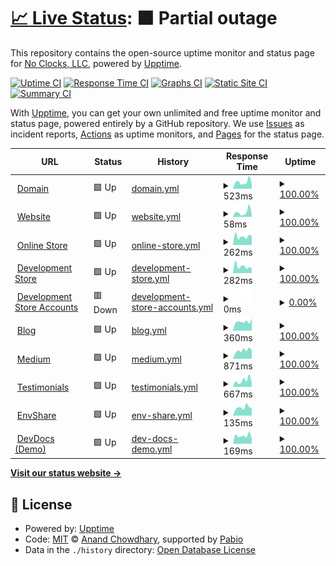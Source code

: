 # [📈 Live Status](https://demo.upptime.js.org): <!--live status--> **🟧 Partial outage**

This repository contains the open-source uptime monitor and status page for [No Clocks, LLC](https://website.noclocks.dev), powered by [Upptime](https://github.com/upptime/upptime).

[![Uptime CI](https://github.com/noclocks/noclocks-uptime/workflows/Uptime%20CI/badge.svg)](https://github.com/noclocks/noclocks-uptime/actions?query=workflow%3A%22Uptime+CI%22)
[![Response Time CI](https://github.com/noclocks/noclocks-uptime/workflows/Response%20Time%20CI/badge.svg)](https://github.com/noclocks/noclocks-uptime/actions?query=workflow%3A%22Response+Time+CI%22)
[![Graphs CI](https://github.com/noclocks/noclocks-uptime/workflows/Graphs%20CI/badge.svg)](https://github.com/noclocks/noclocks-uptime/actions?query=workflow%3A%22Graphs+CI%22)
[![Static Site CI](https://github.com/noclocks/noclocks-uptime/workflows/Static%20Site%20CI/badge.svg)](https://github.com/noclocks/noclocks-uptime/actions?query=workflow%3A%22Static+Site+CI%22)
[![Summary CI](https://github.com/noclocks/noclocks-uptime/workflows/Summary%20CI/badge.svg)](https://github.com/noclocks/noclocks-uptime/actions?query=workflow%3A%22Summary+CI%22)

With [Upptime](https://upptime.js.org), you can get your own unlimited and free uptime monitor and status page, powered entirely by a GitHub repository. We use [Issues](https://github.com/noclocks/noclocks-uptime/issues) as incident reports, [Actions](https://github.com/noclocks/noclocks-uptime/actions) as uptime monitors, and [Pages](https://demo.upptime.js.org) for the status page.

<!--start: status pages-->
<!-- This summary is generated by Upptime (https://github.com/upptime/upptime) -->
<!-- Do not edit this manually, your changes will be overwritten -->
<!-- prettier-ignore -->
| URL | Status | History | Response Time | Uptime |
| --- | ------ | ------- | ------------- | ------ |
| <img alt="" src="https://icons.duckduckgo.com/ip3/noclocks.dev.ico" height="13"> [Domain](https://noclocks.dev) | 🟩 Up | [domain.yml](https://github.com/noclocks/noclocks-uptime/commits/HEAD/history/domain.yml) | <details><summary><img alt="Response time graph" src="./graphs/domain/response-time-week.png" height="20"> 523ms</summary><br><a href="https://noclocks.github.io/noclocks-uptime/history/domain"><img alt="Response time 566" src="https://img.shields.io/endpoint?url=https%3A%2F%2Fraw.githubusercontent.com%2Fnoclocks%2Fnoclocks-uptime%2FHEAD%2Fapi%2Fdomain%2Fresponse-time.json"></a><br><a href="https://noclocks.github.io/noclocks-uptime/history/domain"><img alt="24-hour response time 373" src="https://img.shields.io/endpoint?url=https%3A%2F%2Fraw.githubusercontent.com%2Fnoclocks%2Fnoclocks-uptime%2FHEAD%2Fapi%2Fdomain%2Fresponse-time-day.json"></a><br><a href="https://noclocks.github.io/noclocks-uptime/history/domain"><img alt="7-day response time 523" src="https://img.shields.io/endpoint?url=https%3A%2F%2Fraw.githubusercontent.com%2Fnoclocks%2Fnoclocks-uptime%2FHEAD%2Fapi%2Fdomain%2Fresponse-time-week.json"></a><br><a href="https://noclocks.github.io/noclocks-uptime/history/domain"><img alt="30-day response time 564" src="https://img.shields.io/endpoint?url=https%3A%2F%2Fraw.githubusercontent.com%2Fnoclocks%2Fnoclocks-uptime%2FHEAD%2Fapi%2Fdomain%2Fresponse-time-month.json"></a><br><a href="https://noclocks.github.io/noclocks-uptime/history/domain"><img alt="1-year response time 566" src="https://img.shields.io/endpoint?url=https%3A%2F%2Fraw.githubusercontent.com%2Fnoclocks%2Fnoclocks-uptime%2FHEAD%2Fapi%2Fdomain%2Fresponse-time-year.json"></a></details> | <details><summary><a href="https://noclocks.github.io/noclocks-uptime/history/domain">100.00%</a></summary><a href="https://noclocks.github.io/noclocks-uptime/history/domain"><img alt="All-time uptime 99.92%" src="https://img.shields.io/endpoint?url=https%3A%2F%2Fraw.githubusercontent.com%2Fnoclocks%2Fnoclocks-uptime%2FHEAD%2Fapi%2Fdomain%2Fuptime.json"></a><br><a href="https://noclocks.github.io/noclocks-uptime/history/domain"><img alt="24-hour uptime 100.00%" src="https://img.shields.io/endpoint?url=https%3A%2F%2Fraw.githubusercontent.com%2Fnoclocks%2Fnoclocks-uptime%2FHEAD%2Fapi%2Fdomain%2Fuptime-day.json"></a><br><a href="https://noclocks.github.io/noclocks-uptime/history/domain"><img alt="7-day uptime 100.00%" src="https://img.shields.io/endpoint?url=https%3A%2F%2Fraw.githubusercontent.com%2Fnoclocks%2Fnoclocks-uptime%2FHEAD%2Fapi%2Fdomain%2Fuptime-week.json"></a><br><a href="https://noclocks.github.io/noclocks-uptime/history/domain"><img alt="30-day uptime 100.00%" src="https://img.shields.io/endpoint?url=https%3A%2F%2Fraw.githubusercontent.com%2Fnoclocks%2Fnoclocks-uptime%2FHEAD%2Fapi%2Fdomain%2Fuptime-month.json"></a><br><a href="https://noclocks.github.io/noclocks-uptime/history/domain"><img alt="1-year uptime 99.92%" src="https://img.shields.io/endpoint?url=https%3A%2F%2Fraw.githubusercontent.com%2Fnoclocks%2Fnoclocks-uptime%2FHEAD%2Fapi%2Fdomain%2Fuptime-year.json"></a></details>
| <img alt="" src="https://icons.duckduckgo.com/ip3/noclocks.dev.ico" height="13"> [Website](https://noclocks.dev) | 🟩 Up | [website.yml](https://github.com/noclocks/noclocks-uptime/commits/HEAD/history/website.yml) | <details><summary><img alt="Response time graph" src="./graphs/website/response-time-week.png" height="20"> 58ms</summary><br><a href="https://noclocks.github.io/noclocks-uptime/history/website"><img alt="Response time 84" src="https://img.shields.io/endpoint?url=https%3A%2F%2Fraw.githubusercontent.com%2Fnoclocks%2Fnoclocks-uptime%2FHEAD%2Fapi%2Fwebsite%2Fresponse-time.json"></a><br><a href="https://noclocks.github.io/noclocks-uptime/history/website"><img alt="24-hour response time 27" src="https://img.shields.io/endpoint?url=https%3A%2F%2Fraw.githubusercontent.com%2Fnoclocks%2Fnoclocks-uptime%2FHEAD%2Fapi%2Fwebsite%2Fresponse-time-day.json"></a><br><a href="https://noclocks.github.io/noclocks-uptime/history/website"><img alt="7-day response time 58" src="https://img.shields.io/endpoint?url=https%3A%2F%2Fraw.githubusercontent.com%2Fnoclocks%2Fnoclocks-uptime%2FHEAD%2Fapi%2Fwebsite%2Fresponse-time-week.json"></a><br><a href="https://noclocks.github.io/noclocks-uptime/history/website"><img alt="30-day response time 70" src="https://img.shields.io/endpoint?url=https%3A%2F%2Fraw.githubusercontent.com%2Fnoclocks%2Fnoclocks-uptime%2FHEAD%2Fapi%2Fwebsite%2Fresponse-time-month.json"></a><br><a href="https://noclocks.github.io/noclocks-uptime/history/website"><img alt="1-year response time 84" src="https://img.shields.io/endpoint?url=https%3A%2F%2Fraw.githubusercontent.com%2Fnoclocks%2Fnoclocks-uptime%2FHEAD%2Fapi%2Fwebsite%2Fresponse-time-year.json"></a></details> | <details><summary><a href="https://noclocks.github.io/noclocks-uptime/history/website">100.00%</a></summary><a href="https://noclocks.github.io/noclocks-uptime/history/website"><img alt="All-time uptime 99.93%" src="https://img.shields.io/endpoint?url=https%3A%2F%2Fraw.githubusercontent.com%2Fnoclocks%2Fnoclocks-uptime%2FHEAD%2Fapi%2Fwebsite%2Fuptime.json"></a><br><a href="https://noclocks.github.io/noclocks-uptime/history/website"><img alt="24-hour uptime 100.00%" src="https://img.shields.io/endpoint?url=https%3A%2F%2Fraw.githubusercontent.com%2Fnoclocks%2Fnoclocks-uptime%2FHEAD%2Fapi%2Fwebsite%2Fuptime-day.json"></a><br><a href="https://noclocks.github.io/noclocks-uptime/history/website"><img alt="7-day uptime 100.00%" src="https://img.shields.io/endpoint?url=https%3A%2F%2Fraw.githubusercontent.com%2Fnoclocks%2Fnoclocks-uptime%2FHEAD%2Fapi%2Fwebsite%2Fuptime-week.json"></a><br><a href="https://noclocks.github.io/noclocks-uptime/history/website"><img alt="30-day uptime 100.00%" src="https://img.shields.io/endpoint?url=https%3A%2F%2Fraw.githubusercontent.com%2Fnoclocks%2Fnoclocks-uptime%2FHEAD%2Fapi%2Fwebsite%2Fuptime-month.json"></a><br><a href="https://noclocks.github.io/noclocks-uptime/history/website"><img alt="1-year uptime 99.93%" src="https://img.shields.io/endpoint?url=https%3A%2F%2Fraw.githubusercontent.com%2Fnoclocks%2Fnoclocks-uptime%2FHEAD%2Fapi%2Fwebsite%2Fuptime-year.json"></a></details>
| <img alt="" src="https://icons.duckduckgo.com/ip3/store.noclocks.dev.ico" height="13"> [Online Store](https://store.noclocks.dev) | 🟩 Up | [online-store.yml](https://github.com/noclocks/noclocks-uptime/commits/HEAD/history/online-store.yml) | <details><summary><img alt="Response time graph" src="./graphs/online-store/response-time-week.png" height="20"> 262ms</summary><br><a href="https://noclocks.github.io/noclocks-uptime/history/online-store"><img alt="Response time 380" src="https://img.shields.io/endpoint?url=https%3A%2F%2Fraw.githubusercontent.com%2Fnoclocks%2Fnoclocks-uptime%2FHEAD%2Fapi%2Fonline-store%2Fresponse-time.json"></a><br><a href="https://noclocks.github.io/noclocks-uptime/history/online-store"><img alt="24-hour response time 170" src="https://img.shields.io/endpoint?url=https%3A%2F%2Fraw.githubusercontent.com%2Fnoclocks%2Fnoclocks-uptime%2FHEAD%2Fapi%2Fonline-store%2Fresponse-time-day.json"></a><br><a href="https://noclocks.github.io/noclocks-uptime/history/online-store"><img alt="7-day response time 262" src="https://img.shields.io/endpoint?url=https%3A%2F%2Fraw.githubusercontent.com%2Fnoclocks%2Fnoclocks-uptime%2FHEAD%2Fapi%2Fonline-store%2Fresponse-time-week.json"></a><br><a href="https://noclocks.github.io/noclocks-uptime/history/online-store"><img alt="30-day response time 372" src="https://img.shields.io/endpoint?url=https%3A%2F%2Fraw.githubusercontent.com%2Fnoclocks%2Fnoclocks-uptime%2FHEAD%2Fapi%2Fonline-store%2Fresponse-time-month.json"></a><br><a href="https://noclocks.github.io/noclocks-uptime/history/online-store"><img alt="1-year response time 380" src="https://img.shields.io/endpoint?url=https%3A%2F%2Fraw.githubusercontent.com%2Fnoclocks%2Fnoclocks-uptime%2FHEAD%2Fapi%2Fonline-store%2Fresponse-time-year.json"></a></details> | <details><summary><a href="https://noclocks.github.io/noclocks-uptime/history/online-store">100.00%</a></summary><a href="https://noclocks.github.io/noclocks-uptime/history/online-store"><img alt="All-time uptime 100.00%" src="https://img.shields.io/endpoint?url=https%3A%2F%2Fraw.githubusercontent.com%2Fnoclocks%2Fnoclocks-uptime%2FHEAD%2Fapi%2Fonline-store%2Fuptime.json"></a><br><a href="https://noclocks.github.io/noclocks-uptime/history/online-store"><img alt="24-hour uptime 100.00%" src="https://img.shields.io/endpoint?url=https%3A%2F%2Fraw.githubusercontent.com%2Fnoclocks%2Fnoclocks-uptime%2FHEAD%2Fapi%2Fonline-store%2Fuptime-day.json"></a><br><a href="https://noclocks.github.io/noclocks-uptime/history/online-store"><img alt="7-day uptime 100.00%" src="https://img.shields.io/endpoint?url=https%3A%2F%2Fraw.githubusercontent.com%2Fnoclocks%2Fnoclocks-uptime%2FHEAD%2Fapi%2Fonline-store%2Fuptime-week.json"></a><br><a href="https://noclocks.github.io/noclocks-uptime/history/online-store"><img alt="30-day uptime 100.00%" src="https://img.shields.io/endpoint?url=https%3A%2F%2Fraw.githubusercontent.com%2Fnoclocks%2Fnoclocks-uptime%2FHEAD%2Fapi%2Fonline-store%2Fuptime-month.json"></a><br><a href="https://noclocks.github.io/noclocks-uptime/history/online-store"><img alt="1-year uptime 100.00%" src="https://img.shields.io/endpoint?url=https%3A%2F%2Fraw.githubusercontent.com%2Fnoclocks%2Fnoclocks-uptime%2FHEAD%2Fapi%2Fonline-store%2Fuptime-year.json"></a></details>
| <img alt="" src="https://icons.duckduckgo.com/ip3/devstore.noclocks.dev.ico" height="13"> [Development Store](https://devstore.noclocks.dev) | 🟩 Up | [development-store.yml](https://github.com/noclocks/noclocks-uptime/commits/HEAD/history/development-store.yml) | <details><summary><img alt="Response time graph" src="./graphs/development-store/response-time-week.png" height="20"> 282ms</summary><br><a href="https://noclocks.github.io/noclocks-uptime/history/development-store"><img alt="Response time 295" src="https://img.shields.io/endpoint?url=https%3A%2F%2Fraw.githubusercontent.com%2Fnoclocks%2Fnoclocks-uptime%2FHEAD%2Fapi%2Fdevelopment-store%2Fresponse-time.json"></a><br><a href="https://noclocks.github.io/noclocks-uptime/history/development-store"><img alt="24-hour response time 352" src="https://img.shields.io/endpoint?url=https%3A%2F%2Fraw.githubusercontent.com%2Fnoclocks%2Fnoclocks-uptime%2FHEAD%2Fapi%2Fdevelopment-store%2Fresponse-time-day.json"></a><br><a href="https://noclocks.github.io/noclocks-uptime/history/development-store"><img alt="7-day response time 282" src="https://img.shields.io/endpoint?url=https%3A%2F%2Fraw.githubusercontent.com%2Fnoclocks%2Fnoclocks-uptime%2FHEAD%2Fapi%2Fdevelopment-store%2Fresponse-time-week.json"></a><br><a href="https://noclocks.github.io/noclocks-uptime/history/development-store"><img alt="30-day response time 295" src="https://img.shields.io/endpoint?url=https%3A%2F%2Fraw.githubusercontent.com%2Fnoclocks%2Fnoclocks-uptime%2FHEAD%2Fapi%2Fdevelopment-store%2Fresponse-time-month.json"></a><br><a href="https://noclocks.github.io/noclocks-uptime/history/development-store"><img alt="1-year response time 295" src="https://img.shields.io/endpoint?url=https%3A%2F%2Fraw.githubusercontent.com%2Fnoclocks%2Fnoclocks-uptime%2FHEAD%2Fapi%2Fdevelopment-store%2Fresponse-time-year.json"></a></details> | <details><summary><a href="https://noclocks.github.io/noclocks-uptime/history/development-store">100.00%</a></summary><a href="https://noclocks.github.io/noclocks-uptime/history/development-store"><img alt="All-time uptime 100.00%" src="https://img.shields.io/endpoint?url=https%3A%2F%2Fraw.githubusercontent.com%2Fnoclocks%2Fnoclocks-uptime%2FHEAD%2Fapi%2Fdevelopment-store%2Fuptime.json"></a><br><a href="https://noclocks.github.io/noclocks-uptime/history/development-store"><img alt="24-hour uptime 100.00%" src="https://img.shields.io/endpoint?url=https%3A%2F%2Fraw.githubusercontent.com%2Fnoclocks%2Fnoclocks-uptime%2FHEAD%2Fapi%2Fdevelopment-store%2Fuptime-day.json"></a><br><a href="https://noclocks.github.io/noclocks-uptime/history/development-store"><img alt="7-day uptime 100.00%" src="https://img.shields.io/endpoint?url=https%3A%2F%2Fraw.githubusercontent.com%2Fnoclocks%2Fnoclocks-uptime%2FHEAD%2Fapi%2Fdevelopment-store%2Fuptime-week.json"></a><br><a href="https://noclocks.github.io/noclocks-uptime/history/development-store"><img alt="30-day uptime 100.00%" src="https://img.shields.io/endpoint?url=https%3A%2F%2Fraw.githubusercontent.com%2Fnoclocks%2Fnoclocks-uptime%2FHEAD%2Fapi%2Fdevelopment-store%2Fuptime-month.json"></a><br><a href="https://noclocks.github.io/noclocks-uptime/history/development-store"><img alt="1-year uptime 100.00%" src="https://img.shields.io/endpoint?url=https%3A%2F%2Fraw.githubusercontent.com%2Fnoclocks%2Fnoclocks-uptime%2FHEAD%2Fapi%2Fdevelopment-store%2Fuptime-year.json"></a></details>
| <img alt="" src="https://icons.duckduckgo.com/ip3/accounts.store.noclocks.dev.ico" height="13"> [Development Store Accounts](https://accounts.store.noclocks.dev) | 🟥 Down | [development-store-accounts.yml](https://github.com/noclocks/noclocks-uptime/commits/HEAD/history/development-store-accounts.yml) | <details><summary><img alt="Response time graph" src="./graphs/development-store-accounts/response-time-week.png" height="20"> 0ms</summary><br><a href="https://noclocks.github.io/noclocks-uptime/history/development-store-accounts"><img alt="Response time 0" src="https://img.shields.io/endpoint?url=https%3A%2F%2Fraw.githubusercontent.com%2Fnoclocks%2Fnoclocks-uptime%2FHEAD%2Fapi%2Fdevelopment-store-accounts%2Fresponse-time.json"></a><br><a href="https://noclocks.github.io/noclocks-uptime/history/development-store-accounts"><img alt="24-hour response time 0" src="https://img.shields.io/endpoint?url=https%3A%2F%2Fraw.githubusercontent.com%2Fnoclocks%2Fnoclocks-uptime%2FHEAD%2Fapi%2Fdevelopment-store-accounts%2Fresponse-time-day.json"></a><br><a href="https://noclocks.github.io/noclocks-uptime/history/development-store-accounts"><img alt="7-day response time 0" src="https://img.shields.io/endpoint?url=https%3A%2F%2Fraw.githubusercontent.com%2Fnoclocks%2Fnoclocks-uptime%2FHEAD%2Fapi%2Fdevelopment-store-accounts%2Fresponse-time-week.json"></a><br><a href="https://noclocks.github.io/noclocks-uptime/history/development-store-accounts"><img alt="30-day response time 0" src="https://img.shields.io/endpoint?url=https%3A%2F%2Fraw.githubusercontent.com%2Fnoclocks%2Fnoclocks-uptime%2FHEAD%2Fapi%2Fdevelopment-store-accounts%2Fresponse-time-month.json"></a><br><a href="https://noclocks.github.io/noclocks-uptime/history/development-store-accounts"><img alt="1-year response time 0" src="https://img.shields.io/endpoint?url=https%3A%2F%2Fraw.githubusercontent.com%2Fnoclocks%2Fnoclocks-uptime%2FHEAD%2Fapi%2Fdevelopment-store-accounts%2Fresponse-time-year.json"></a></details> | <details><summary><a href="https://noclocks.github.io/noclocks-uptime/history/development-store-accounts">0.00%</a></summary><a href="https://noclocks.github.io/noclocks-uptime/history/development-store-accounts"><img alt="All-time uptime 0.00%" src="https://img.shields.io/endpoint?url=https%3A%2F%2Fraw.githubusercontent.com%2Fnoclocks%2Fnoclocks-uptime%2FHEAD%2Fapi%2Fdevelopment-store-accounts%2Fuptime.json"></a><br><a href="https://noclocks.github.io/noclocks-uptime/history/development-store-accounts"><img alt="24-hour uptime 0.00%" src="https://img.shields.io/endpoint?url=https%3A%2F%2Fraw.githubusercontent.com%2Fnoclocks%2Fnoclocks-uptime%2FHEAD%2Fapi%2Fdevelopment-store-accounts%2Fuptime-day.json"></a><br><a href="https://noclocks.github.io/noclocks-uptime/history/development-store-accounts"><img alt="7-day uptime 0.00%" src="https://img.shields.io/endpoint?url=https%3A%2F%2Fraw.githubusercontent.com%2Fnoclocks%2Fnoclocks-uptime%2FHEAD%2Fapi%2Fdevelopment-store-accounts%2Fuptime-week.json"></a><br><a href="https://noclocks.github.io/noclocks-uptime/history/development-store-accounts"><img alt="30-day uptime 0.00%" src="https://img.shields.io/endpoint?url=https%3A%2F%2Fraw.githubusercontent.com%2Fnoclocks%2Fnoclocks-uptime%2FHEAD%2Fapi%2Fdevelopment-store-accounts%2Fuptime-month.json"></a><br><a href="https://noclocks.github.io/noclocks-uptime/history/development-store-accounts"><img alt="1-year uptime 0.00%" src="https://img.shields.io/endpoint?url=https%3A%2F%2Fraw.githubusercontent.com%2Fnoclocks%2Fnoclocks-uptime%2FHEAD%2Fapi%2Fdevelopment-store-accounts%2Fuptime-year.json"></a></details>
| <img alt="" src="https://icons.duckduckgo.com/ip3/blog.noclocks.dev.ico" height="13"> [Blog](https://blog.noclocks.dev) | 🟩 Up | [blog.yml](https://github.com/noclocks/noclocks-uptime/commits/HEAD/history/blog.yml) | <details><summary><img alt="Response time graph" src="./graphs/blog/response-time-week.png" height="20"> 360ms</summary><br><a href="https://noclocks.github.io/noclocks-uptime/history/blog"><img alt="Response time 310" src="https://img.shields.io/endpoint?url=https%3A%2F%2Fraw.githubusercontent.com%2Fnoclocks%2Fnoclocks-uptime%2FHEAD%2Fapi%2Fblog%2Fresponse-time.json"></a><br><a href="https://noclocks.github.io/noclocks-uptime/history/blog"><img alt="24-hour response time 153" src="https://img.shields.io/endpoint?url=https%3A%2F%2Fraw.githubusercontent.com%2Fnoclocks%2Fnoclocks-uptime%2FHEAD%2Fapi%2Fblog%2Fresponse-time-day.json"></a><br><a href="https://noclocks.github.io/noclocks-uptime/history/blog"><img alt="7-day response time 360" src="https://img.shields.io/endpoint?url=https%3A%2F%2Fraw.githubusercontent.com%2Fnoclocks%2Fnoclocks-uptime%2FHEAD%2Fapi%2Fblog%2Fresponse-time-week.json"></a><br><a href="https://noclocks.github.io/noclocks-uptime/history/blog"><img alt="30-day response time 296" src="https://img.shields.io/endpoint?url=https%3A%2F%2Fraw.githubusercontent.com%2Fnoclocks%2Fnoclocks-uptime%2FHEAD%2Fapi%2Fblog%2Fresponse-time-month.json"></a><br><a href="https://noclocks.github.io/noclocks-uptime/history/blog"><img alt="1-year response time 310" src="https://img.shields.io/endpoint?url=https%3A%2F%2Fraw.githubusercontent.com%2Fnoclocks%2Fnoclocks-uptime%2FHEAD%2Fapi%2Fblog%2Fresponse-time-year.json"></a></details> | <details><summary><a href="https://noclocks.github.io/noclocks-uptime/history/blog">100.00%</a></summary><a href="https://noclocks.github.io/noclocks-uptime/history/blog"><img alt="All-time uptime 100.00%" src="https://img.shields.io/endpoint?url=https%3A%2F%2Fraw.githubusercontent.com%2Fnoclocks%2Fnoclocks-uptime%2FHEAD%2Fapi%2Fblog%2Fuptime.json"></a><br><a href="https://noclocks.github.io/noclocks-uptime/history/blog"><img alt="24-hour uptime 100.00%" src="https://img.shields.io/endpoint?url=https%3A%2F%2Fraw.githubusercontent.com%2Fnoclocks%2Fnoclocks-uptime%2FHEAD%2Fapi%2Fblog%2Fuptime-day.json"></a><br><a href="https://noclocks.github.io/noclocks-uptime/history/blog"><img alt="7-day uptime 100.00%" src="https://img.shields.io/endpoint?url=https%3A%2F%2Fraw.githubusercontent.com%2Fnoclocks%2Fnoclocks-uptime%2FHEAD%2Fapi%2Fblog%2Fuptime-week.json"></a><br><a href="https://noclocks.github.io/noclocks-uptime/history/blog"><img alt="30-day uptime 100.00%" src="https://img.shields.io/endpoint?url=https%3A%2F%2Fraw.githubusercontent.com%2Fnoclocks%2Fnoclocks-uptime%2FHEAD%2Fapi%2Fblog%2Fuptime-month.json"></a><br><a href="https://noclocks.github.io/noclocks-uptime/history/blog"><img alt="1-year uptime 100.00%" src="https://img.shields.io/endpoint?url=https%3A%2F%2Fraw.githubusercontent.com%2Fnoclocks%2Fnoclocks-uptime%2FHEAD%2Fapi%2Fblog%2Fuptime-year.json"></a></details>
| <img alt="" src="https://icons.duckduckgo.com/ip3/medium.noclocks.dev.ico" height="13"> [Medium](https://medium.noclocks.dev/) | 🟩 Up | [medium.yml](https://github.com/noclocks/noclocks-uptime/commits/HEAD/history/medium.yml) | <details><summary><img alt="Response time graph" src="./graphs/medium/response-time-week.png" height="20"> 871ms</summary><br><a href="https://noclocks.github.io/noclocks-uptime/history/medium"><img alt="Response time 1218" src="https://img.shields.io/endpoint?url=https%3A%2F%2Fraw.githubusercontent.com%2Fnoclocks%2Fnoclocks-uptime%2FHEAD%2Fapi%2Fmedium%2Fresponse-time.json"></a><br><a href="https://noclocks.github.io/noclocks-uptime/history/medium"><img alt="24-hour response time 717" src="https://img.shields.io/endpoint?url=https%3A%2F%2Fraw.githubusercontent.com%2Fnoclocks%2Fnoclocks-uptime%2FHEAD%2Fapi%2Fmedium%2Fresponse-time-day.json"></a><br><a href="https://noclocks.github.io/noclocks-uptime/history/medium"><img alt="7-day response time 871" src="https://img.shields.io/endpoint?url=https%3A%2F%2Fraw.githubusercontent.com%2Fnoclocks%2Fnoclocks-uptime%2FHEAD%2Fapi%2Fmedium%2Fresponse-time-week.json"></a><br><a href="https://noclocks.github.io/noclocks-uptime/history/medium"><img alt="30-day response time 1287" src="https://img.shields.io/endpoint?url=https%3A%2F%2Fraw.githubusercontent.com%2Fnoclocks%2Fnoclocks-uptime%2FHEAD%2Fapi%2Fmedium%2Fresponse-time-month.json"></a><br><a href="https://noclocks.github.io/noclocks-uptime/history/medium"><img alt="1-year response time 1218" src="https://img.shields.io/endpoint?url=https%3A%2F%2Fraw.githubusercontent.com%2Fnoclocks%2Fnoclocks-uptime%2FHEAD%2Fapi%2Fmedium%2Fresponse-time-year.json"></a></details> | <details><summary><a href="https://noclocks.github.io/noclocks-uptime/history/medium">100.00%</a></summary><a href="https://noclocks.github.io/noclocks-uptime/history/medium"><img alt="All-time uptime 99.95%" src="https://img.shields.io/endpoint?url=https%3A%2F%2Fraw.githubusercontent.com%2Fnoclocks%2Fnoclocks-uptime%2FHEAD%2Fapi%2Fmedium%2Fuptime.json"></a><br><a href="https://noclocks.github.io/noclocks-uptime/history/medium"><img alt="24-hour uptime 100.00%" src="https://img.shields.io/endpoint?url=https%3A%2F%2Fraw.githubusercontent.com%2Fnoclocks%2Fnoclocks-uptime%2FHEAD%2Fapi%2Fmedium%2Fuptime-day.json"></a><br><a href="https://noclocks.github.io/noclocks-uptime/history/medium"><img alt="7-day uptime 100.00%" src="https://img.shields.io/endpoint?url=https%3A%2F%2Fraw.githubusercontent.com%2Fnoclocks%2Fnoclocks-uptime%2FHEAD%2Fapi%2Fmedium%2Fuptime-week.json"></a><br><a href="https://noclocks.github.io/noclocks-uptime/history/medium"><img alt="30-day uptime 100.00%" src="https://img.shields.io/endpoint?url=https%3A%2F%2Fraw.githubusercontent.com%2Fnoclocks%2Fnoclocks-uptime%2FHEAD%2Fapi%2Fmedium%2Fuptime-month.json"></a><br><a href="https://noclocks.github.io/noclocks-uptime/history/medium"><img alt="1-year uptime 99.95%" src="https://img.shields.io/endpoint?url=https%3A%2F%2Fraw.githubusercontent.com%2Fnoclocks%2Fnoclocks-uptime%2FHEAD%2Fapi%2Fmedium%2Fuptime-year.json"></a></details>
| <img alt="" src="https://icons.duckduckgo.com/ip3/testimonials.noclocks.dev.ico" height="13"> [Testimonials](https://testimonials.noclocks.dev) | 🟩 Up | [testimonials.yml](https://github.com/noclocks/noclocks-uptime/commits/HEAD/history/testimonials.yml) | <details><summary><img alt="Response time graph" src="./graphs/testimonials/response-time-week.png" height="20"> 667ms</summary><br><a href="https://noclocks.github.io/noclocks-uptime/history/testimonials"><img alt="Response time 511" src="https://img.shields.io/endpoint?url=https%3A%2F%2Fraw.githubusercontent.com%2Fnoclocks%2Fnoclocks-uptime%2FHEAD%2Fapi%2Ftestimonials%2Fresponse-time.json"></a><br><a href="https://noclocks.github.io/noclocks-uptime/history/testimonials"><img alt="24-hour response time 454" src="https://img.shields.io/endpoint?url=https%3A%2F%2Fraw.githubusercontent.com%2Fnoclocks%2Fnoclocks-uptime%2FHEAD%2Fapi%2Ftestimonials%2Fresponse-time-day.json"></a><br><a href="https://noclocks.github.io/noclocks-uptime/history/testimonials"><img alt="7-day response time 667" src="https://img.shields.io/endpoint?url=https%3A%2F%2Fraw.githubusercontent.com%2Fnoclocks%2Fnoclocks-uptime%2FHEAD%2Fapi%2Ftestimonials%2Fresponse-time-week.json"></a><br><a href="https://noclocks.github.io/noclocks-uptime/history/testimonials"><img alt="30-day response time 511" src="https://img.shields.io/endpoint?url=https%3A%2F%2Fraw.githubusercontent.com%2Fnoclocks%2Fnoclocks-uptime%2FHEAD%2Fapi%2Ftestimonials%2Fresponse-time-month.json"></a><br><a href="https://noclocks.github.io/noclocks-uptime/history/testimonials"><img alt="1-year response time 511" src="https://img.shields.io/endpoint?url=https%3A%2F%2Fraw.githubusercontent.com%2Fnoclocks%2Fnoclocks-uptime%2FHEAD%2Fapi%2Ftestimonials%2Fresponse-time-year.json"></a></details> | <details><summary><a href="https://noclocks.github.io/noclocks-uptime/history/testimonials">100.00%</a></summary><a href="https://noclocks.github.io/noclocks-uptime/history/testimonials"><img alt="All-time uptime 100.00%" src="https://img.shields.io/endpoint?url=https%3A%2F%2Fraw.githubusercontent.com%2Fnoclocks%2Fnoclocks-uptime%2FHEAD%2Fapi%2Ftestimonials%2Fuptime.json"></a><br><a href="https://noclocks.github.io/noclocks-uptime/history/testimonials"><img alt="24-hour uptime 100.00%" src="https://img.shields.io/endpoint?url=https%3A%2F%2Fraw.githubusercontent.com%2Fnoclocks%2Fnoclocks-uptime%2FHEAD%2Fapi%2Ftestimonials%2Fuptime-day.json"></a><br><a href="https://noclocks.github.io/noclocks-uptime/history/testimonials"><img alt="7-day uptime 100.00%" src="https://img.shields.io/endpoint?url=https%3A%2F%2Fraw.githubusercontent.com%2Fnoclocks%2Fnoclocks-uptime%2FHEAD%2Fapi%2Ftestimonials%2Fuptime-week.json"></a><br><a href="https://noclocks.github.io/noclocks-uptime/history/testimonials"><img alt="30-day uptime 100.00%" src="https://img.shields.io/endpoint?url=https%3A%2F%2Fraw.githubusercontent.com%2Fnoclocks%2Fnoclocks-uptime%2FHEAD%2Fapi%2Ftestimonials%2Fuptime-month.json"></a><br><a href="https://noclocks.github.io/noclocks-uptime/history/testimonials"><img alt="1-year uptime 100.00%" src="https://img.shields.io/endpoint?url=https%3A%2F%2Fraw.githubusercontent.com%2Fnoclocks%2Fnoclocks-uptime%2FHEAD%2Fapi%2Ftestimonials%2Fuptime-year.json"></a></details>
| <img alt="" src="https://icons.duckduckgo.com/ip3/envshare.noclocks.dev.ico" height="13"> [EnvShare](https://envshare.noclocks.dev) | 🟩 Up | [env-share.yml](https://github.com/noclocks/noclocks-uptime/commits/HEAD/history/env-share.yml) | <details><summary><img alt="Response time graph" src="./graphs/env-share/response-time-week.png" height="20"> 135ms</summary><br><a href="https://noclocks.github.io/noclocks-uptime/history/env-share"><img alt="Response time 142" src="https://img.shields.io/endpoint?url=https%3A%2F%2Fraw.githubusercontent.com%2Fnoclocks%2Fnoclocks-uptime%2FHEAD%2Fapi%2Fenv-share%2Fresponse-time.json"></a><br><a href="https://noclocks.github.io/noclocks-uptime/history/env-share"><img alt="24-hour response time 115" src="https://img.shields.io/endpoint?url=https%3A%2F%2Fraw.githubusercontent.com%2Fnoclocks%2Fnoclocks-uptime%2FHEAD%2Fapi%2Fenv-share%2Fresponse-time-day.json"></a><br><a href="https://noclocks.github.io/noclocks-uptime/history/env-share"><img alt="7-day response time 135" src="https://img.shields.io/endpoint?url=https%3A%2F%2Fraw.githubusercontent.com%2Fnoclocks%2Fnoclocks-uptime%2FHEAD%2Fapi%2Fenv-share%2Fresponse-time-week.json"></a><br><a href="https://noclocks.github.io/noclocks-uptime/history/env-share"><img alt="30-day response time 126" src="https://img.shields.io/endpoint?url=https%3A%2F%2Fraw.githubusercontent.com%2Fnoclocks%2Fnoclocks-uptime%2FHEAD%2Fapi%2Fenv-share%2Fresponse-time-month.json"></a><br><a href="https://noclocks.github.io/noclocks-uptime/history/env-share"><img alt="1-year response time 142" src="https://img.shields.io/endpoint?url=https%3A%2F%2Fraw.githubusercontent.com%2Fnoclocks%2Fnoclocks-uptime%2FHEAD%2Fapi%2Fenv-share%2Fresponse-time-year.json"></a></details> | <details><summary><a href="https://noclocks.github.io/noclocks-uptime/history/env-share">100.00%</a></summary><a href="https://noclocks.github.io/noclocks-uptime/history/env-share"><img alt="All-time uptime 100.00%" src="https://img.shields.io/endpoint?url=https%3A%2F%2Fraw.githubusercontent.com%2Fnoclocks%2Fnoclocks-uptime%2FHEAD%2Fapi%2Fenv-share%2Fuptime.json"></a><br><a href="https://noclocks.github.io/noclocks-uptime/history/env-share"><img alt="24-hour uptime 100.00%" src="https://img.shields.io/endpoint?url=https%3A%2F%2Fraw.githubusercontent.com%2Fnoclocks%2Fnoclocks-uptime%2FHEAD%2Fapi%2Fenv-share%2Fuptime-day.json"></a><br><a href="https://noclocks.github.io/noclocks-uptime/history/env-share"><img alt="7-day uptime 100.00%" src="https://img.shields.io/endpoint?url=https%3A%2F%2Fraw.githubusercontent.com%2Fnoclocks%2Fnoclocks-uptime%2FHEAD%2Fapi%2Fenv-share%2Fuptime-week.json"></a><br><a href="https://noclocks.github.io/noclocks-uptime/history/env-share"><img alt="30-day uptime 100.00%" src="https://img.shields.io/endpoint?url=https%3A%2F%2Fraw.githubusercontent.com%2Fnoclocks%2Fnoclocks-uptime%2FHEAD%2Fapi%2Fenv-share%2Fuptime-month.json"></a><br><a href="https://noclocks.github.io/noclocks-uptime/history/env-share"><img alt="1-year uptime 100.00%" src="https://img.shields.io/endpoint?url=https%3A%2F%2Fraw.githubusercontent.com%2Fnoclocks%2Fnoclocks-uptime%2FHEAD%2Fapi%2Fenv-share%2Fuptime-year.json"></a></details>
| <img alt="" src="https://icons.duckduckgo.com/ip3/devdocs.noclocks.dev.ico" height="13"> [DevDocs (Demo)](https://devdocs.noclocks.dev) | 🟩 Up | [dev-docs-demo.yml](https://github.com/noclocks/noclocks-uptime/commits/HEAD/history/dev-docs-demo.yml) | <details><summary><img alt="Response time graph" src="./graphs/dev-docs-demo/response-time-week.png" height="20"> 169ms</summary><br><a href="https://noclocks.github.io/noclocks-uptime/history/dev-docs-demo"><img alt="Response time 206" src="https://img.shields.io/endpoint?url=https%3A%2F%2Fraw.githubusercontent.com%2Fnoclocks%2Fnoclocks-uptime%2FHEAD%2Fapi%2Fdev-docs-demo%2Fresponse-time.json"></a><br><a href="https://noclocks.github.io/noclocks-uptime/history/dev-docs-demo"><img alt="24-hour response time 124" src="https://img.shields.io/endpoint?url=https%3A%2F%2Fraw.githubusercontent.com%2Fnoclocks%2Fnoclocks-uptime%2FHEAD%2Fapi%2Fdev-docs-demo%2Fresponse-time-day.json"></a><br><a href="https://noclocks.github.io/noclocks-uptime/history/dev-docs-demo"><img alt="7-day response time 169" src="https://img.shields.io/endpoint?url=https%3A%2F%2Fraw.githubusercontent.com%2Fnoclocks%2Fnoclocks-uptime%2FHEAD%2Fapi%2Fdev-docs-demo%2Fresponse-time-week.json"></a><br><a href="https://noclocks.github.io/noclocks-uptime/history/dev-docs-demo"><img alt="30-day response time 192" src="https://img.shields.io/endpoint?url=https%3A%2F%2Fraw.githubusercontent.com%2Fnoclocks%2Fnoclocks-uptime%2FHEAD%2Fapi%2Fdev-docs-demo%2Fresponse-time-month.json"></a><br><a href="https://noclocks.github.io/noclocks-uptime/history/dev-docs-demo"><img alt="1-year response time 206" src="https://img.shields.io/endpoint?url=https%3A%2F%2Fraw.githubusercontent.com%2Fnoclocks%2Fnoclocks-uptime%2FHEAD%2Fapi%2Fdev-docs-demo%2Fresponse-time-year.json"></a></details> | <details><summary><a href="https://noclocks.github.io/noclocks-uptime/history/dev-docs-demo">100.00%</a></summary><a href="https://noclocks.github.io/noclocks-uptime/history/dev-docs-demo"><img alt="All-time uptime 100.00%" src="https://img.shields.io/endpoint?url=https%3A%2F%2Fraw.githubusercontent.com%2Fnoclocks%2Fnoclocks-uptime%2FHEAD%2Fapi%2Fdev-docs-demo%2Fuptime.json"></a><br><a href="https://noclocks.github.io/noclocks-uptime/history/dev-docs-demo"><img alt="24-hour uptime 100.00%" src="https://img.shields.io/endpoint?url=https%3A%2F%2Fraw.githubusercontent.com%2Fnoclocks%2Fnoclocks-uptime%2FHEAD%2Fapi%2Fdev-docs-demo%2Fuptime-day.json"></a><br><a href="https://noclocks.github.io/noclocks-uptime/history/dev-docs-demo"><img alt="7-day uptime 100.00%" src="https://img.shields.io/endpoint?url=https%3A%2F%2Fraw.githubusercontent.com%2Fnoclocks%2Fnoclocks-uptime%2FHEAD%2Fapi%2Fdev-docs-demo%2Fuptime-week.json"></a><br><a href="https://noclocks.github.io/noclocks-uptime/history/dev-docs-demo"><img alt="30-day uptime 100.00%" src="https://img.shields.io/endpoint?url=https%3A%2F%2Fraw.githubusercontent.com%2Fnoclocks%2Fnoclocks-uptime%2FHEAD%2Fapi%2Fdev-docs-demo%2Fuptime-month.json"></a><br><a href="https://noclocks.github.io/noclocks-uptime/history/dev-docs-demo"><img alt="1-year uptime 100.00%" src="https://img.shields.io/endpoint?url=https%3A%2F%2Fraw.githubusercontent.com%2Fnoclocks%2Fnoclocks-uptime%2FHEAD%2Fapi%2Fdev-docs-demo%2Fuptime-year.json"></a></details>

<!--end: status pages-->

[**Visit our status website →**](https://demo.upptime.js.org)

## 📄 License

- Powered by: [Upptime](https://github.com/upptime/upptime)
- Code: [MIT](./LICENSE) © [Anand Chowdhary](https://anandchowdhary.com), supported by [Pabio](https://pabio.com)
- Data in the `./history` directory: [Open Database License](https://opendatacommons.org/licenses/odbl/1-0/)
